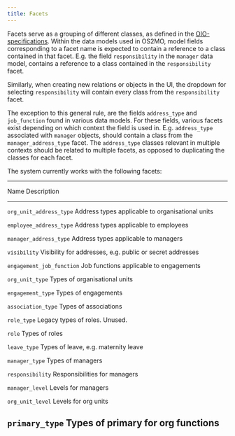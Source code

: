 ```yaml
---
title: Facets
---
```


Facets serve as a grouping of different classes, as defined in the
[OIO-specifications](https://digitaliser.dk/resource/1567856). Within
the data models used in OS2MO, model fields corresponding to a facet
name is expected to contain a reference to a class contained in that
facet. E.g. the field `responsibility` in the `manager` data model,
contains a reference to a class contained in the `responsibility` facet.

Similarly, when creating new relations or objects in the UI, the
dropdown for selecting `responsibility` will contain every class from
the `responsibility` facet.

The exception to this general rule, are the fields `address_type` and
`job_function` found in various data models. For these fields, various
facets exist depending on which context the field is used in. E.g.
`address_type` associated with `manager` objects, should contain a class
from the `manager_address_type` facet. The `address_type` classes
relevant in multiple contexts should be related to multiple facets, as
opposed to duplicating the classes for each facet.

The system currently works with the following facets:

  --------------------------------------------------------------------------
  Name                        Description
  --------------------------- ----------------------------------------------
  `org_unit_address_type`     Address types applicable to organisational
                              units

  `employee_address_type`     Address types applicable to employees

  `manager_address_type`      Address types applicable to managers

  `visibility`                Visibility for addresses, e.g. public or
                              secret addresses

  `engagement_job_function`   Job functions applicable to engagements

  `org_unit_type`             Types of organisational units

  `engagement_type`           Types of engagements

  `association_type`          Types of associations

  `role_type`                 Legacy types of roles. Unused.

  `role`                      Types of roles

  `leave_type`                Types of leave, e.g. maternity leave

  `manager_type`              Types of managers

  `responsibility`            Responsibilities for managers

  `manager_level`             Levels for managers

  `org_unit_level`            Levels for org units

  `primary_type`              Types of primary for org functions
  --------------------------------------------------------------------------
